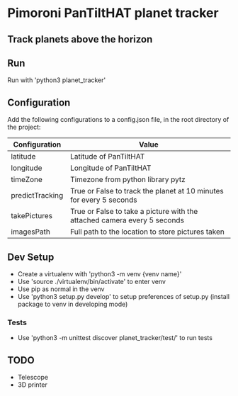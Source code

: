 # Pimoroni PanTiltHAT planet tracker
## Track planets above the horizon

## Run
Run with 'python3 planet_tracker'

## Configuration
Add the following configurations to a config.json file, in the root directory of the project:

| Configuration   | Value                                                                    |
| --------------- | ------------------------------------------------------------------------ |
| latitude        | Latitude of PanTiltHAT                                                   |
| longitude       | Longitude of PanTiltHAT                                                  |
| timeZone        | Timezone from python library pytz                                        |
| predictTracking | True or False to track the planet at 10 minutes for every 5 seconds      |
| takePictures    | True or False to take a picture with the attached camera every 5 seconds | 
| imagesPath      | Full path to the location to store pictures taken                        |

## Dev Setup
- Create a virtualenv with 'python3 -m venv {venv name}'
- Use 'source ./virtualenv/bin/activate' to enter venv
- Use pip as normal in the venv
- Use 'python3 setup.py develop' to setup preferences of setup.py (install package to venv in developing mode)
### Tests
- Use 'python3 -m unittest discover planet_tracker/test/' to run tests

## TODO
- Telescope
- 3D printer